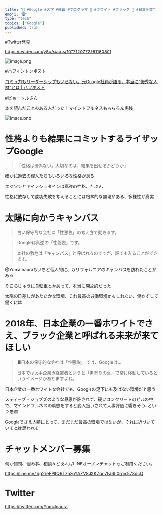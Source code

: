 ```yaml
---
title: "🎒 #Google #大学 #就職 #プログラマ 🐼 #ホワイト #ブラック 🏢 #日本企業"
emoji: "🖥"
type: "tech"
topics: ["Google"]
published: true
---
```


#Twitter発見

https://twitter.com/y8o/status/1077120772991180801


![image.png](https://qiita-image-store.s3.amazonaws.com/0/89618/45cc817e-e020-39fa-5911-fab7795cd387.png)

#ハフィントンポスト

[コミュ力もリーダーシップもいらない。元Google社員が語る、本当に“優秀な人材“とは | ハフポスト](https://www.huffingtonpost.jp/2018/01/16/piotr_a_23334437/)

#ピョートルさん

本を読んだことのある人だった！マインドフルネスももちろん実践。

![image.png](https://qiita-image-store.s3.amazonaws.com/0/89618/24cab66f-572a-ef76-0944-157802822167.png)

# 性格よりも結果にコミットするライザップGoogle

>「性格は関係ない。大切なのは、結果を出せるかどうか」

確かに過去の偉人たちもいろいろな性格がある

エジソンとアインシュタインは真逆の性格、たぶん

性格に依存して成功失敗を考えることには根本的な無理がある、多様性が真実


# 太陽に向かうキャンバス

>古い保守的な会社は「性悪説」の考え方で動きます。

>Googleは真逆の「性善説」です。

>本社の敷地は「キャンパス」と呼ばれるのですが、誰でも入ることができます。

@YumaInauraもいちど個人的に、カリフォルニアのキャンバスを訪れたことがある

そこらじゅうに自転車とかあって、本当に開放的だった

太陽の日差しがあたたかな環境、これ最高の労働環境かもしれない、働かずして働くには

# 2018年、日本企業の一番ホワイトでさえ、ブラック企業と呼ばれる未来が来てほしい


>■日本の保守的な会社は「性悪説」 では、Googleは...

>日本では大手企業の経営者というと「黒塗りの車」で常に移動しているというイメージがありますよね。


日本企業の一番ホワイトな会社でも、Googleの足下にも及ばない環境だと思う

スティーブ・ジョブズのような昼寝が許されず、硬いコンクリートのビルの中で、マインドフルネスの瞑想をすると変人扱いされて人事評価に響きそう‥という愚痴

Googleでさえ人類にとって、まだまだ最高の環境ではないが、それに近づいているとは思われる










<!-- Update From Qiita API -->

# チャットメンバー募集


何か質問、悩み事、相談などあればLINEオープンチャットもご利用ください。

https://line.me/ti/g2/eEPltQ6Tzh3pYAZV8JXKZqc7PJ6L0rpm573dcQ





# Twitter


https://twitter.com/YumaInaura


<!-- Update From Qiita API -->


